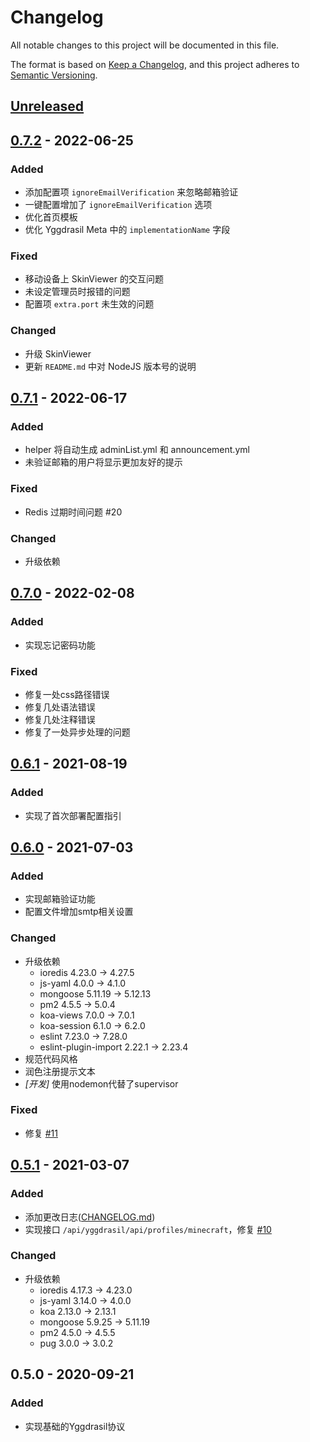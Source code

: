 # Changelog

All notable changes to this project will be documented in this file.

The format is based on [Keep a Changelog](https://keepachangelog.com/en/1.0.0/),
and this project adheres to [Semantic Versioning](https://semver.org/spec/v2.0.0.html).

## [Unreleased]

## [0.7.2] - 2022-06-25

### Added
- 添加配置项 `ignoreEmailVerification` 来忽略邮箱验证
- 一键配置增加了 `ignoreEmailVerification` 选项
- 优化首页模板
- 优化 Yggdrasil Meta 中的 `implementationName` 字段

### Fixed
- 移动设备上 SkinViewer 的交互问题
- 未设定管理员时报错的问题
- 配置项 `extra.port` 未生效的问题

### Changed
- 升级 SkinViewer
- 更新 `README.md` 中对 NodeJS 版本号的说明

## [0.7.1] - 2022-06-17

### Added
- helper 将自动生成 adminList.yml 和 announcement.yml
- 未验证邮箱的用户将显示更加友好的提示

### Fixed
- Redis 过期时间问题 #20

### Changed
- 升级依赖

## [0.7.0] - 2022-02-08

### Added
- 实现忘记密码功能

### Fixed
- 修复一处css路径错误
- 修复几处语法错误
- 修复几处注释错误
- 修复了一处异步处理的问题

## [0.6.1] - 2021-08-19

### Added
- 实现了首次部署配置指引

## [0.6.0] - 2021-07-03

### Added
- 实现邮箱验证功能
- 配置文件增加smtp相关设置

### Changed
- 升级依赖
  - ioredis 4.23.0 -> 4.27.5
  - js-yaml 4.0.0 -> 4.1.0
  - mongoose 5.11.19 -> 5.12.13
  - pm2 4.5.5 -> 5.0.4
  - koa-views 7.0.0 -> 7.0.1
  - koa-session 6.1.0 -> 6.2.0
  - eslint 7.23.0 -> 7.28.0
  - eslint-plugin-import 2.22.1 -> 2.23.4
- 规范代码风格
- 润色注册提示文本
- *[开发]* 使用nodemon代替了supervisor

### Fixed
- 修复 [#11](https://github.com/GHAuth-Team/ghauth/issues/11)

## [0.5.1] - 2021-03-07
### Added
- 添加更改日志([CHANGELOG.md])
- 实现接口 `/api/yggdrasil/api/profiles/minecraft`，修复 [#10](https://github.com/GHAuth-Team/ghauth/issues/10)

### Changed
- 升级依赖
  - ioredis 4.17.3 -> 4.23.0
  - js-yaml 3.14.0 -> 4.0.0
  - koa 2.13.0 -> 2.13.1
  - mongoose 5.9.25 -> 5.11.19
  - pm2 4.5.0 -> 4.5.5
  - pug 3.0.0 -> 3.0.2

## 0.5.0 - 2020-09-21
### Added
- 实现基础的Yggdrasil协议

[CHANGELOG.md]: /CHANGELOG.md
[Unreleased]: https://github.com/GHAuth-Team/ghauth/compare/v0.7.2...main
[0.5.1]: https://github.com/GHAuth-Team/ghauth/releases/tag/v0.5.1
[0.6.0]: https://github.com/GHAuth-Team/ghauth/releases/tag/v0.6.0
[0.6.1]: https://github.com/GHAuth-Team/ghauth/releases/tag/v0.6.1
[0.7.0]: https://github.com/GHAuth-Team/ghauth/releases/tag/v0.7.0
[0.7.1]: https://github.com/GHAuth-Team/ghauth/releases/tag/v0.7.1
[0.7.2]: https://github.com/GHAuth-Team/ghauth/releases/tag/v0.7.2
